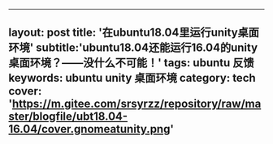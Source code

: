 
---
layout: post
title: '在ubuntu18.04里运行unity桌面环境'
subtitle:'ubuntu18.04还能运行16.04的unity桌面环境？——没什么不可能！'
tags: ubuntu 反馈
keywords: ubuntu unity 桌面环境
category: tech
cover: 'https://m.gitee.com/srsyrzz/repository/raw/master/blogfile/ubt18.04-16.04/cover.gnomeatunity.png'
---
